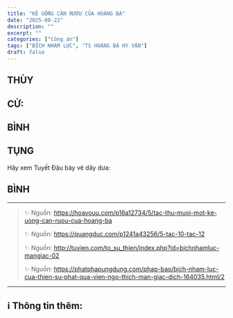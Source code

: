 ```yaml
---
title: "KẺ UỐNG CẶN RƯỢU CỦA HOÀNG BÁ"
date: "2025-08-22"
description: ""
excerpt: ""
categories: ["Công án"]
tags: ["BÍCH NHAM LỤC", "TS HOÀNG BÁ HY VẬN"]
draft: false
---
```


## THÙY

> 

## CỬ:

> 

## BÌNH



## TỤNG

Hãy xem Tuyết Đậu bày vẽ dây dưa:

> 

## BÌNH



***

> ✨ Nguồn:  https://hoavouu.com/p16a12734/5/tac-thu-muoi-mot-ke-uong-can-ruou-cua-hoang-ba
>
> ✨ Nguồn:  https://quangduc.com/p1241a43256/5-tac-10-tac-12
>
> ✨ Nguồn:  http://tuvien.com/to_su_thien/index.php?id=bichnhamluc-mangiac-02
>
> ✨ Nguồn:  https://phatphapungdung.com/phap-bao/bich-nham-luc-cua-thien-su-phat-qua-vien-ngo-thich-man-giac-dich-164035.html/2

***

## ℹ️ Thông tin thêm:

[^1]: ⭐️  <a href="https://blog.phapthihoi.org/gt-member/ts-hoang-ba-hy-van/" target="_blank">TS HOÀNG BÁ HY VẬN</a>


